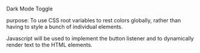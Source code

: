 Dark Mode Toggle

purpose: To use CSS root variables to rest colors globally, rather than having to style a bunch of individual elements.

Javascript will be used to implement the button listener and to dynamically render text to the HTML elements. 
